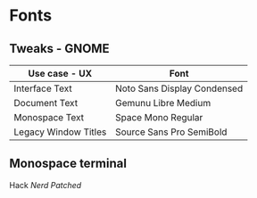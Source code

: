 # Fonts

## Tweaks - GNOME

Use case - UX        | Font
-------------------- | ---------------------------
Interface Text       | Noto Sans Display Condensed
Document Text        | Gemunu Libre Medium
Monospace Text       | Space Mono Regular
Legacy Window Titles | Source Sans Pro SemiBold

## Monospace terminal

Hack _Nerd Patched_

